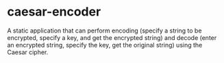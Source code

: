 # caesar-encoder
A static application that can perform encoding (specify a string to be encrypted, specify a key, and get the encrypted string) and decode (enter an encrypted string, specify the key, get the original string) using the Caesar cipher.
